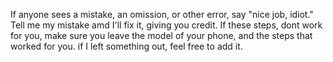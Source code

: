If anyone sees a mistake, an omission, or 
other error, say "nice job, idiot."  
Tell me my mistake amd I'll fix it, 
giving you credit.   If these steps,
dont work for you, make sure you leave 
the model of your phone, and the steps 
that worked for you.  if I left something out, feel free to add it.
